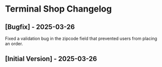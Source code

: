 # Terminal Shop Changelog

## [Bugfix] - 2025-03-26

Fixed a validation bug in the zipcode field that prevented users from placing an order.

## [Initial Version] - 2025-03-26